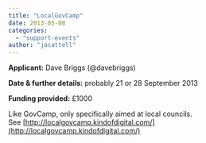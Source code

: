 ```yaml
---
title: "LocalGovCamp"
date: 2013-05-08
categories: 
  - "support-events"
author: "jacattell"
---
```


**Applicant:** Dave Briggs (@davebriggs)

**Date & further details:** probably 21 or 28 September 2013

**Funding provided:** £1000

Like GovCamp, only specifically aimed at local councils. See [http://localgovcamp.kindofdigital.com/](http://localgovcamp.kindofdigital.com/)
